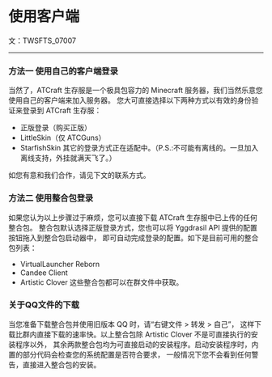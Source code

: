 # 使用客户端
文：TWSFTS_07007

-----

### 方法一 使用自己的客户端登录
当然了，ATCraft 生存服是一个极具包容力的 Minecraft 服务器，我们当然乐意您使用自己的客户端来加入服务器。
您大可直接选择以下两种方式以有效的身份验证来登录到 ATCraft 生存服：
- 正版登录（购买正版）
- LittleSkin（仅 ATCGuns）
- StarfishSkin
其它的登录方式正在适配中。（P.S.:不可能有离线的。一旦加入离线支持，外挂就满天飞了。）

如您有意和我们合作，请见下文的联系方式。

### 方法二 使用整合包登录
如果您认为以上步骤过于麻烦，您可以直接下载 ATCraft 生存服中已上传的任何整合包。
整合包默认选择正版登录方式，您也可以将 Yggdrasil API 提供的配置按钮拖入到整合包启动器中，
即可自动完成登录的配置。如下是目前可用的整合包列表：
- VirtualLauncher Reborn
- Candee Client
- Artistic Clover
这些整合包都可以在群文件中获取。

### 关于QQ文件的下载
当您准备下载整合包并使用旧版本 QQ 时，请“右键文件 > 转发 > 自己”，
这样下载比群内直接下载的速率快。以上整合包除 Artistic Clover 不是可直接执行的安装程序以外，
其余两款整合包均为可直接启动的安装程序。启动安装程序时，内置的部分代码会检查您的系统配置是否符合要求，
一般情况下您不会看到任何警告，直接进入整合包的安装。

